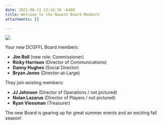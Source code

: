 ```yaml
---
date: 2021-06-11 13:16:36 -0400
title: Welcome to the Newest Board Members
attachments: []

---
```


![](https://ci6.googleusercontent.com/proxy/DTvC4NUi2vzAZBgyhv7W_OE9-0yXAh31_K9GrQGU5gFUqUHWzTvaN5s48PBVvvruL8at6fE7tbAg32Y-48FpA3r3M3S5METnI83XqeyMrmfxCzkwI4SdGApxoOLuwdr1MOg1h5ghhlblnrXzseHyPrBS1UZAoYA=s0-d-e1-ft#https://mcusercontent.com/44f118b44c71d10ae3076bec3/images/8b21dbee-858b-1ffd-53f5-5b1e216099aa.jpeg)

Your new DCGFFL Board members:

* **Jim Roll** (new role: Commissioner)
* **Ricky Harrison** (Director of Communications)
* **Danny Hughes** (Social Director)
* **Bryan Jones** (Director-at-Large)

They join existing members:

* **JJ Johnson** (Director of Operations / not pictured)
* **Nolan Lazarus** (Director of Players / not pictured)
* **Ryan Viessman** (Treasurer)

The new Board is gearing up for great summer events and an exciting fall season!
